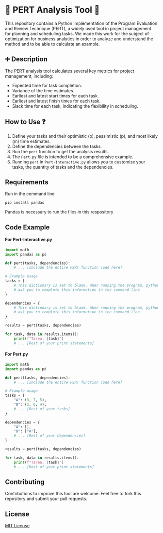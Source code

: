 
# 🔧 PERT Analysis Tool 🔧

This repository contains a Python implementation of the Program Evaluation and Review Technique (PERT), a widely used tool in project management for planning and scheduling tasks. We made this work for the subject of optimization for business analytics in order to analyze and understand the method and to be able to calculate an example.

## ➕ Description

The PERT analysis tool calculates several key metrics for project management, including:

- Expected time for task completion.
- Variance of the time estimates.
- Earliest and latest start times for each task.
- Earliest and latest finish times for each task.
- Slack time for each task, indicating the flexibility in scheduling.

## How to Use ❓

1. Define your tasks and their optimistic (o), pessimistic (p), and most likely (m) time estimates.
2. Define the dependencies between the tasks.
3. Run the `pert` function to get the analysis results.
4. The `Pert.py` file is intended to be a comprehensive example.
5. Running `pert` in `Pert-Interactive.py` allows you to customize your tasks, the quantity of tasks and the dependencies.

## Requirements
Run in the command line
```python 
pip install pandas
```
Pandas is necessary to run the files in this respository

## Code Example

#### For Pert-Interactive.py
```python
import math
import pandas as pd

def pert(tasks, dependencies):
    # ... [Include the entire PERT function code here]

# Example usage
tasks = {
    # This dictionary is set to blank. When running the program, python will 
    # ask you to complete this information in the command line
}

dependencies = {
    # This dictionary is set to blank. When running the program, python will 
    # ask you to complete this information in the command line
}

results = pert(tasks, dependencies)

for task, data in results.items():
    print(f"Tarea: {task}")
    # ... [Rest of your print statements]
```

#### For Pert.py
```python
import math
import pandas as pd

def pert(tasks, dependencies):
    # ... [Include the entire PERT function code here]

# Example usage
tasks = {
    "A": (3, 7, 5),
    "B": (2, 6, 4),
    # ... [Rest of your tasks]
}

dependencies = {
    "A": [],
    "B": ["A"],
    # ... [Rest of your dependencies]
}

results = pert(tasks, dependencies)

for task, data in results.items():
    print(f"Tarea: {task}")
    # ... [Rest of your print statements]
```

## Contributing

Contributions to improve this tool are welcome. Feel free to fork this repository and submit your pull requests.

## License

[MIT License](LICENSE.md)
